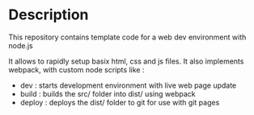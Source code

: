 # Description
This repository contains template code for a web dev environment with node.js

It allows to rapidly setup basix html, css and js files.
It also implements webpack, with custom node scripts like :
- dev : starts development environment with live web page update
- build : builds the src/ folder into dist/ using webpack
- deploy : deploys the dist/ folder to git for use with git pages

